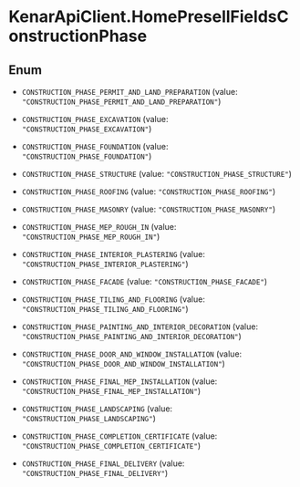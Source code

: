# KenarApiClient.HomePresellFieldsConstructionPhase

## Enum


* `CONSTRUCTION_PHASE_PERMIT_AND_LAND_PREPARATION` (value: `"CONSTRUCTION_PHASE_PERMIT_AND_LAND_PREPARATION"`)

* `CONSTRUCTION_PHASE_EXCAVATION` (value: `"CONSTRUCTION_PHASE_EXCAVATION"`)

* `CONSTRUCTION_PHASE_FOUNDATION` (value: `"CONSTRUCTION_PHASE_FOUNDATION"`)

* `CONSTRUCTION_PHASE_STRUCTURE` (value: `"CONSTRUCTION_PHASE_STRUCTURE"`)

* `CONSTRUCTION_PHASE_ROOFING` (value: `"CONSTRUCTION_PHASE_ROOFING"`)

* `CONSTRUCTION_PHASE_MASONRY` (value: `"CONSTRUCTION_PHASE_MASONRY"`)

* `CONSTRUCTION_PHASE_MEP_ROUGH_IN` (value: `"CONSTRUCTION_PHASE_MEP_ROUGH_IN"`)

* `CONSTRUCTION_PHASE_INTERIOR_PLASTERING` (value: `"CONSTRUCTION_PHASE_INTERIOR_PLASTERING"`)

* `CONSTRUCTION_PHASE_FACADE` (value: `"CONSTRUCTION_PHASE_FACADE"`)

* `CONSTRUCTION_PHASE_TILING_AND_FLOORING` (value: `"CONSTRUCTION_PHASE_TILING_AND_FLOORING"`)

* `CONSTRUCTION_PHASE_PAINTING_AND_INTERIOR_DECORATION` (value: `"CONSTRUCTION_PHASE_PAINTING_AND_INTERIOR_DECORATION"`)

* `CONSTRUCTION_PHASE_DOOR_AND_WINDOW_INSTALLATION` (value: `"CONSTRUCTION_PHASE_DOOR_AND_WINDOW_INSTALLATION"`)

* `CONSTRUCTION_PHASE_FINAL_MEP_INSTALLATION` (value: `"CONSTRUCTION_PHASE_FINAL_MEP_INSTALLATION"`)

* `CONSTRUCTION_PHASE_LANDSCAPING` (value: `"CONSTRUCTION_PHASE_LANDSCAPING"`)

* `CONSTRUCTION_PHASE_COMPLETION_CERTIFICATE` (value: `"CONSTRUCTION_PHASE_COMPLETION_CERTIFICATE"`)

* `CONSTRUCTION_PHASE_FINAL_DELIVERY` (value: `"CONSTRUCTION_PHASE_FINAL_DELIVERY"`)


